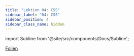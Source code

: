 ```yaml
---
title: "Lektion 04: CSS"
sidebar_label: "04: CSS"
sidebar_position: 4
sidebar_class_name: hidden
---
```


import Subline from '@site/src/components/Docs/Subline';

<Subline text="TODO! SUBLINE" />

[Folien](https://docs.google.com/presentation/d/1CGxDxY3hugHqQZCyG_fek_EufQo6onG3iPfX2Drrg0g)

